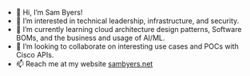 - 👋 Hi, I’m Sam Byers!
- 👀 I’m interested in technical leadership, infrastructure, and security.
- 🌱 I’m currently learning cloud architecture design patterns, Software BOMs, and the business and usage of AI/ML.
- 💞️ I’m looking to collaborate on interesting use cases and POCs with Cisco APIs.
- 📫 Reach me at my website [sambyers.net](https://sambyers.net)

<!---
sambyers/sambyers is a ✨ special ✨ repository because its `README.md` (this file) appears on your GitHub profile.
You can click the Preview link to take a look at your changes.
--->
